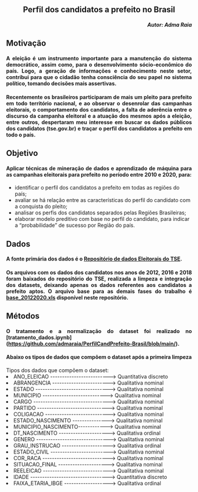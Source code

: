 ## <div style="text-align: Center"> Perfil dos candidatos a prefeito no Brasil </div>

##### <div style="text-align: right"> Autor: Adma Raia</div>


## <div style="text-align: justify"> Motivação</div> 


#### <div style="text-align: justify"> A eleição é um instrumento importante para a manutenção do sistema democrático, assim como, para o desenvolvimento sócio-econômico do país. Logo, a geração de informações e conhecimento neste setor, contribui para que o cidadão tenha consciência do seu papel no sistema político, tomando decisões mais assertivas. </div>

#### <p> <div style="text-align: justify"> Recentemente os brasileiros participaram de mais um pleito para prefeito em todo território nacional, e ao observar o desenrolar das campanhas eleitorais, o comportamento dos candidatos, a falta de aderência entre o discurso da campanha eleitoral e a atuação dos mesmos após a eleição, entre outros, despertaram meu interesse em buscar os dados públicos dos candidatos (tse.gov.br) e traçar o perfil dos candidatos a prefeito em todo o país. </div></p>


## <div style="text-align: justify"> Objetivo</div> 
#### <p> <div style="text-align: justify"> Aplicar técnicas de mineração de dados e aprendizado de máquina para as campanhas eleitorais para prefeito no período entre 2010 e 2020, para:
  <ul>
  <li> identificar o perfil dos candidatos a prefeito em todas as regiões do país;
  <li> avaliar se há relação entre as características do perfil do candidato com a conquista do pleito;
  <li> analisar os perfis dos candidatos separados pelas Regiões Brasileiras; 
  <li> elaborar modelo preditivo com base no perfil do candidato, para indicar a “probabilidade” de  sucesso por Região do país.
  </ul>
  </div></p>
  
  
  ## <div style="text-align: justify"> Dados </div> 
 #### <p> <div style="text-align: justify"> A fonte primária dos dados é o [Repositório de dados Eleitorais do TSE](https://www.tse.jus.br/eleicoes/estatisticas/repositorio-de-dados-eleitorais-1).</div></p>
 ####  <p> <div style="text-align: justify">Os arquivos com os dados dos candidatos nos anos de 2012, 2016 e 2018 foram baixados do repositório do TSE, realizada a limpeza e integração dos datasets, deixando apenas os dados referentes aos candidatos a prefeito aptos. O arquivo base para as demais fases do trabalho é [base_20122020.xls](https://github.com/admaraia/PerfilCandPrefeito-Brasil/blob/main/base_20122020.xlsx) disponível neste repositório.</div></p>
 
   ## <div style="text-align: justify"> Métodos </div> 
 ####  <p> <div style="text-align: justify"> O tratamento e a normalização do dataset foi realizado no [tratamento_dados.ipynb] (https://github.com/admaraia/PerfilCandPrefeito-Brasil/blob/main/).</div></p>
 
 #### <p> <div style="text-align: justify"> Abaixo os tipos de dados que compõem o dataset após a primeira limpeza
 
<il>
 Tipos dos dados que compõem o dataset:
<li>ANO_ELEICAO   ------------------------->        Quantitativa discreto
<li>ABRANGENCIA   ------------------------>           Qualitativa nominal
<li>ESTADO       ------------------------------->            Qualitativa nominal
<li>MUNICIPIO     --------------------------->           Qualitativa nominal
<li>CARGO          -------------------------------->          Qualitativa nominal
<li>PARTIDO         ------------------------------>         Qualitativa nominal
<li>COLIGACAO           --------------------------->     Qualitativa nominal
<li>ESTADO_NASCIMENTO  --------------->      Qualitativa nominal
<li>MUNICIPIO_NASCIMENTO------------>    Qualitativa nominal
<li>DT_NASCIMENTO      --------------------->      Qualitativa ordinal
<li>GENERO           ------------------------------->        Qualitativa nominal
<li>GRAU_INSTRUCAO   -------------------->        Qualitativa ordinal
<li>ESTADO_CIVIL      ------------------------->       Qualitativa nominal
<li>COR_RACA          ---------------------------->       Qualitativa nominal
<li>SITUACAO_FINAL    --------------------->       Qualitativa nominal
<li>REELEICAO         ---------------------------->       Qualitativa nominal
<li>IDADE            --------------------------------->        Quantitativa discreto
<li>FAIXA_ETARIA_IBGE  ------------------->     Qualitativa ordinal
  </il></div></p>
